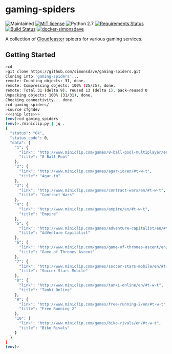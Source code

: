 # gaming-spiders
![Maintained](https://img.shields.io/maintenance/yes/2016.svg)
[![MIT license](http://img.shields.io/badge/license-MIT-brightgreen.svg)](http://opensource.org/licenses/MIT)
![Python 2.7](https://img.shields.io/badge/python-2.7-FFC100.svg?style=flat)
[![Requirements Status](https://requires.io/github/simonsdave/gaming-spiders/requirements.svg?branch=master)](https://requires.io/github/simonsdave/gaming-spiders/requirements/?branch=master)
[![Build Status](https://travis-ci.org/simonsdave/gaming-spiders.svg?branch=master)](https://travis-ci.org/simonsdave/gaming-spiders)
[![docker-simonsdave](https://img.shields.io/badge/docker-simonsdave%2Fgaming%20spiders-blue.svg)](https://hub.docker.com/r/simonsdave/gaming-spiders/)

A collection of [Cloudfeaster](https://github.com/simonsdave/cloudfeaster)
spiders for various gaming services.

## Getting Started

```bash
>cd
>git clone https://github.com/simonsdave/gaming-spiders.git
Cloning into 'gaming-spiders'...
remote: Counting objects: 31, done.
remote: Compressing objects: 100% (25/25), done.
remote: Total 31 (delta 9), reused 13 (delta 1), pack-reused 0
Unpacking objects: 100% (31/31), done.
Checking connectivity... done.
>cd gaming-spiders/
>source cfg4dev
<<<snip lots>>>
(env)>cd gaming_spiders
(env)>./miniclip.py | jq .
{
  "status": "Ok",
  "status_code": 0,
  "data": {
    "1": {
      "link": "http://www.miniclip.com/games/8-ball-pool-multiplayer/en/#t-w-t",
      "title": "8 Ball Pool"
    },
    "2": {
      "link": "http://www.miniclip.com/games/agar-io/en/#t-w-t",
      "title": "Agar.io"
    },
    "3": {
      "link": "http://www.miniclip.com/games/contract-wars/en/#t-w-t",
      "title": "Contract Wars"
    },
    "4": {
      "link": "http://www.miniclip.com/games/empire/en/#t-w-t",
      "title": "Empire"
    },
    "5": {
      "link": "http://www.miniclip.com/games/adventure-capitalist/en/#t-w-t",
      "title": "AdVenture Capitalist"
    },
    "6": {
      "link": "http://www.miniclip.com/games/game-of-thrones-ascent/en/#t-w-t",
      "title": "Game of Thrones Ascent"
    },
    "7": {
      "link": "http://www.miniclip.com/games/soccer-stars-mobile/en/#t-w-t",
      "title": "Soccer Stars Mobile"
    },
    "8": {
      "link": "http://www.miniclip.com/games/tanki-online/en/#t-w-t",
      "title": "Tanki Online"
    },
    "9": {
      "link": "http://www.miniclip.com/games/free-running-2/en/#t-w-t",
      "title": "Free Running 2"
    },
    "10": {
      "link": "http://www.miniclip.com/games/bike-rivals/en/#t-w-t",
      "title": "Bike Rivals"
    }
  }
}
(env)>
```
